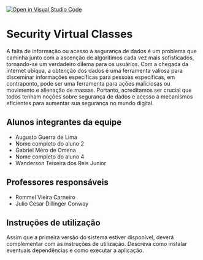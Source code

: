 [![Open in Visual Studio Code](https://classroom.github.com/assets/open-in-vscode-c66648af7eb3fe8bc4f294546bfd86ef473780cde1dea487d3c4ff354943c9ae.svg)](https://classroom.github.com/online_ide?assignment_repo_id=7598834&assignment_repo_type=AssignmentRepo)
# Security Virtual Classes
A falta de informação ou acesso à segurança de dados é um problema que caminha junto com a ascenção de algoritimos cada vez mais sofisticados, tornando-se um verdadeiro dilema para os usuários. Com a chegada da internet ubíqua, a obtenção dos dados é uma ferramenta valiosa para disceminar informações específicas para pessoas específicas, em contraponto, pode ser uma ferramenta para ações maliciosas ou movimento e alienação de massas. Portanto, acreditamos ser crucial que todos tenham noções sobre segurança de dados e acesso a mecanismos eficientes para aumentar sua segurança no mundo digital.

## Alunos integrantes da equipe

* Augusto Guerra de Lima
* Nome completo do aluno 2
* Gabriel Méro de Omena
* Nome completo do aluno 4
* Wanderson Teixeira dos Reis Junior

## Professores responsáveis

* Rommel Vieira Carneiro
* Julio Cesar Dillinger Conway

## Instruções de utilização

Assim que a primeira versão do sistema estiver disponível, deverá complementar com as instruções de utilização. Descreva como instalar eventuais dependências e como executar a aplicação.
